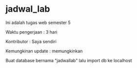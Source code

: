 # jadwal_lab

Ini adalah tugas web semester 5

Waktu pengerjaan : 3 hari

Kontributor : Saya sendiri

Kemungkinan update : memungkinkan

Buat database bernama "jadwallab" lalu import db ke localhost